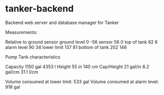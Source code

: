 # tanker-backend
Backend web server and database manager for Tanker

Measurements:

Relative to   ground         sensor
ground level    0              -56
sensor         56                0
top of tank    62                6
alarm level    90               34
lower limit    137              81
bottom of tank 202             146

Pump Tank characteristics

Capacity     1150 gal   4353 l
Height         55  in    140 cm
Cap/Height  21 gal/in 8.2 gal/cm  31.1 l/cm

Volume consumed at lower limit: 533 gal
Volume consumed at alarm level: 918 gal

